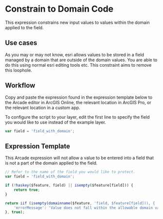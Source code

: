# Constrain to Domain Code

This expression constrains new input values to values within the domain applied to the field.

## Use cases

As you may or may not know, esri allows values to be stored in a field managed by a domain that are outside of the domain values. You are able to do this using normal esri editing tools etc. This constraint aims to remove this loophole.

## Workflow

Copy and paste the expression found in the expression template below to the Arcade editor in ArcGIS Online, the relevant location in ArcGIS Pro, or the relevant location in a custom app.

To configure the script to your layer, edit the first line to specify the field you would like to use instead of the example layer. 

```js
var field = 'field_with_domain';
```

## Expression Template

This Arcade expression will not allow a value to be entered into a field that is not a part of the domain applied to the field.

```js
// Refer to the name of the field you would like to protect.
var field = 'field_with_domain';

if (!haskey($feature, field) || isempty($feature[field])) {
    return true;
}

return iif (isempty(domainname($feature, 'field, $feature[field])), {
    'errorMessage': 'Value does not fall within the allowable domain values. Input: ' + $feature[field]
}, true);
```
